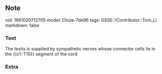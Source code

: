 ## Note
nid: 1661020712705
model: Cloze-7de96
tags: GSSE::!Contributor::Tom_Li
markdown: false

### Text
The testis is supplied by sympathetic nerves whose connector cells lie in the {{c1::T10}} segment of the cord

### Extra

